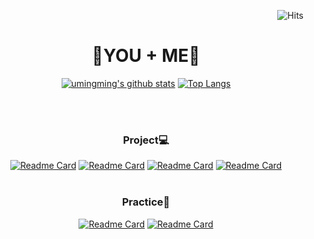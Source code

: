 <div align="center" width="1500px">
  
  
<div align="right">  
  
![Hits](https://hits.seeyoufarm.com/api/count/incr/badge.svg?url=https%3A%2F%2Fgithub.com%2Fumingming&count_bg=%2328394A&title_bg=%2328394A&icon=&icon_color=%23E7E7E7&title=%E2%9C%A8&edge_flat=false)
</div>    
  
# 💖YOU + ME💖
  
  
[![umingming's github stats](https://github-readme-stats.vercel.app/api?username=umingming&count_private=true&bg_color=10,34a0a4,52b69a,b5e48c&title_color=fff&text_color=fff&layout=compact)](https://github.com/umingming)
[![Top Langs](https://github-readme-stats.vercel.app/api/top-langs/?username=umingming&langs_count=3&show_icons=true&hide_border=true&bg_color=10,b5e48c,52b69a,34a0a4&title_color=fff&text_color=fff&icon_color=5FC397)](https://github.com/anuraghazra/github-readme-stats)

</br></br>

### Project💻
[![Readme Card](https://github-readme-stats.vercel.app/api/pin/?username=umingming&repo=Haenam&theme=vue&cache_seconds=1800)](https://github.com/umingming/Haenam)
[![Readme Card](https://github-readme-stats.vercel.app/api/pin/?username=umingming&repo=Daebak&theme=vue&cache_seconds=1800)](https://github.com/umingming/Daebak)
[![Readme Card](https://github-readme-stats.vercel.app/api/pin/?username=umingming&repo=Goguma&theme=vue&cache_seconds=1800)](https://github.com/umingming/Goguma)
[![Readme Card](https://github-readme-stats.vercel.app/api/pin/?username=umingming&repo=DragonLand&theme=vue&cache_seconds=1800)](https://github.com/umingming/DragonLand)
</br></br>

### Practice📝
[![Readme Card](https://github-readme-stats.vercel.app/api/pin/?username=lh0156&repo=Algorithm-Team&theme=vue&cache_seconds=1800)](https://github.com/lh0156/Algorithm-Team)
[![Readme Card](https://github-readme-stats.vercel.app/api/pin/?username=umingming&repo=ComputerScienceTeam&theme=vue&cache_seconds=1800)](https://github.com/umingming/ComputerScienceTeam)
</br></br> 




</div>


<!--
**kimdeagle/kimdeagle** is a ✨ _special_ ✨ repository because its `README.md` (this file) appears on your GitHub profile.

Here are some ideas to get you started:

- 🔭 I’m currently working on ...
- 🌱 I’m currently learning ...
- 👯 I’m looking to collaborate on ...
- 🤔 I’m looking for help with ...
- 💬 Ask me about ...
- 📫 How to reach me: ...
- 😄 Pronouns: ...
- ⚡ Fun fact: ...
-->

